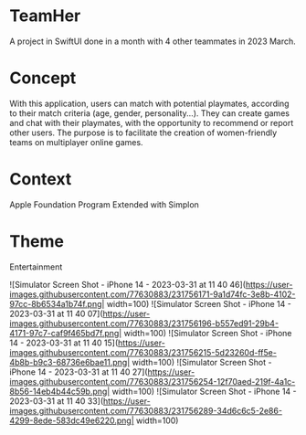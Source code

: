 # TeamHer

A project in SwiftUI done in a month with 4 other teammates in 2023 March.

# Concept
With this application, users can match with potential playmates, according to their match criteria (age, gender, personality...). They can create games and chat with their playmates, with the opportunity to recommend or report other users. The purpose is to facilitate the creation of women-friendly teams on multiplayer online games.

# Context
Apple Foundation Program Extended with Simplon

# Theme
Entertainment

![Simulator Screen Shot - iPhone 14 - 2023-03-31 at 11 40 46](https://user-images.githubusercontent.com/77630883/231756171-9a1d74fc-3e8b-4102-97cc-8b6534a1b74f.png| width=100) 
![Simulator Screen Shot - iPhone 14 - 2023-03-31 at 11 40 07](https://user-images.githubusercontent.com/77630883/231756196-b557ed91-29b4-4171-97c7-caf9f465bd7f.png| width=100) 
![Simulator Screen Shot - iPhone 14 - 2023-03-31 at 11 40 15](https://user-images.githubusercontent.com/77630883/231756215-5d23260d-ff5e-4b8b-b9c3-68736e6bae11.png| width=100) 
![Simulator Screen Shot - iPhone 14 - 2023-03-31 at 11 40 27](https://user-images.githubusercontent.com/77630883/231756254-12f70aed-219f-4a1c-8b56-14eb4b44c59b.png| width=100) 
![Simulator Screen Shot - iPhone 14 - 2023-03-31 at 11 40 33](https://user-images.githubusercontent.com/77630883/231756289-34d6c6c5-2e86-4299-8ede-583dc49e6220.png| width=100)
